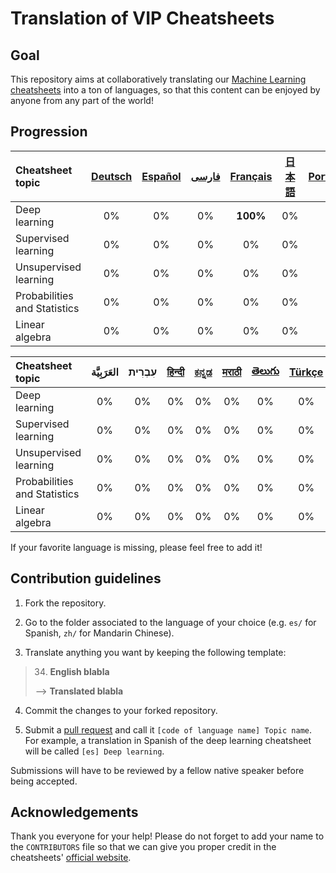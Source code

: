 # Translation of VIP Cheatsheets
## Goal
This repository aims at collaboratively translating our [Machine Learning cheatsheets](https://github.com/afshinea/stanford-cs-229-machine-learning) into a ton of languages, so that this content can be enjoyed by anyone from any part of the world!

## Progression
|Cheatsheet topic|[Deutsch](https://github.com/shervinea/cheatsheet-translation/tree/master/de)|[Español](https://github.com/shervinea/cheatsheet-translation/tree/master/es)|[فارسی](https://github.com/shervinea/cheatsheet-translation/tree/master/fa)|[Français](https://github.com/shervinea/cheatsheet-translation/tree/master/fr)|[日本語](https://github.com/shervinea/cheatsheet-translation/tree/master/ja)|[Português](https://github.com/shervinea/cheatsheet-translation/tree/master/pt)|[官话](https://github.com/shervinea/cheatsheet-translation/tree/master/zh)|
|:---|:---:|:---:|:---:|:---:|:---:|:---:|:---:|
|Deep learning|0%|0%|0%|**100%**|0%|0%|0%|
|Supervised learning|0%|0%|0%|0%|0%|0%|1%|
|Unsupervised learning|0%|0%|0%|0%|0%|0%|0%|
|Probabilities and Statistics|0%|0%|0%|0%|0%|0%|0%|
|Linear algebra|0%|0%|0%|0%|0%|0%|0%|

|Cheatsheet topic|العَرَبِيَّة|עִבְרִית|[हिन्दी](https://github.com/shervinea/cheatsheet-translation/tree/master/hi)|[ಕನ್ನಡ](https://github.com/shervinea/cheatsheet-translation/tree/master/kn)|[मराठी](https://github.com/shervinea/cheatsheet-translation/tree/master/mr)|[తెలుగు](https://github.com/shervinea/cheatsheet-translation/tree/master/te)|[Türkçe](https://github.com/shervinea/cheatsheet-translation/tree/master/tr)|[Русский](https://github.com/shervinea/cheatsheet-translation/tree/master/ru)
|:---|:---:|:---:|:---:|:---:|:---:|:---:|:---:|:---:|
|Deep learning|0%|0%|0%|0%|0%|0%|0%|0%|
|Supervised learning|0%|0%|0%|0%|0%|0%|0%|0%|
|Unsupervised learning|0%|0%|0%|0%|0%|0%|0%|0%|
|Probabilities and Statistics|0%|0%|0%|0%|0%|0%|0%|0%|
|Linear algebra|0%|0%|0%|0%|0%|0%|0%|0%|

If your favorite language is missing, please feel free to add it!

## Contribution guidelines
1. Fork the repository.

2. Go to the folder associated to the language of your choice (e.g. `es/` for Spanish, `zh/` for Mandarin Chinese).

3. Translate anything you want by keeping the following template:
> 34. **English blabla**
>
> &#10230; **Translated blabla**

4. Commit the changes to your forked repository.

5. Submit a [pull request](https://help.github.com/articles/creating-a-pull-request/) and call it `[code of language name] Topic name`. For example, a translation in Spanish of the deep learning cheatsheet will be called `[es] Deep learning`.

Submissions will have to be reviewed by a fellow native speaker before being accepted.

## Acknowledgements
Thank you everyone for your help! Please do not forget to add your name to the `CONTRIBUTORS` file so that we can give you proper credit in the cheatsheets' [official website](https://stanford.edu/~shervine/teaching/cs-229.html).
